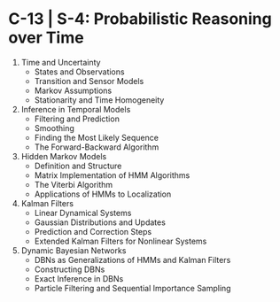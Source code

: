 # C-13 | S-4: Probabilistic Reasoning over Time

1. Time and Uncertainty
    - States and Observations
    - Transition and Sensor Models
    - Markov Assumptions
    - Stationarity and Time Homogeneity
2. Inference in Temporal Models
    - Filtering and Prediction
    - Smoothing
    - Finding the Most Likely Sequence
    - The Forward-Backward Algorithm
3. Hidden Markov Models
    - Definition and Structure
    - Matrix Implementation of HMM Algorithms
    - The Viterbi Algorithm
    - Applications of HMMs to Localization
4. Kalman Filters
    - Linear Dynamical Systems
    - Gaussian Distributions and Updates
    - Prediction and Correction Steps
    - Extended Kalman Filters for Nonlinear Systems
5. Dynamic Bayesian Networks
    - DBNs as Generalizations of HMMs and Kalman Filters
    - Constructing DBNs
    - Exact Inference in DBNs
    - Particle Filtering and Sequential Importance Sampling
